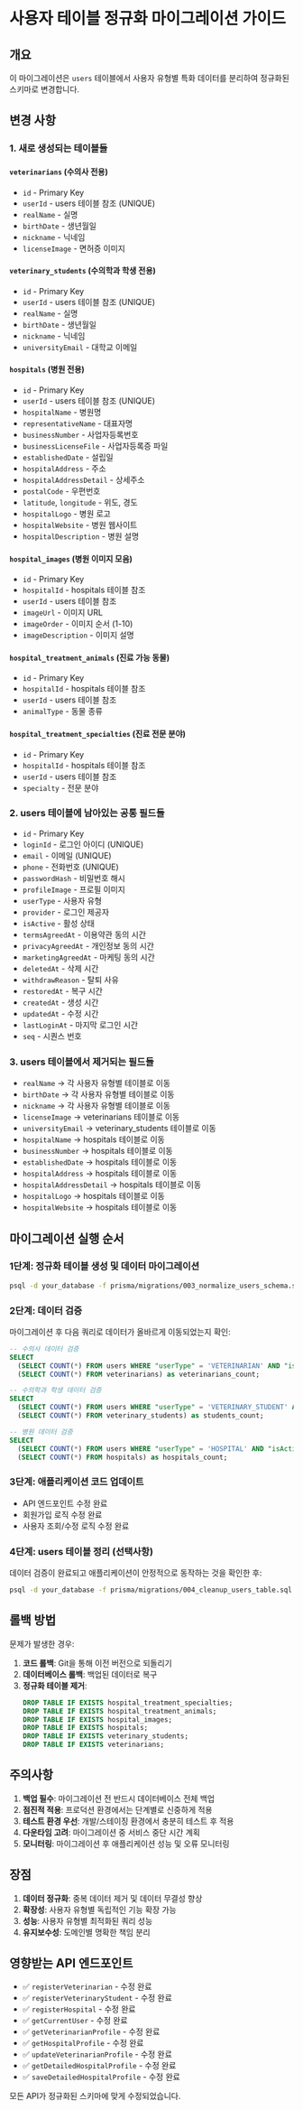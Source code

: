 # 사용자 테이블 정규화 마이그레이션 가이드

## 개요
이 마이그레이션은 `users` 테이블에서 사용자 유형별 특화 데이터를 분리하여 정규화된 스키마로 변경합니다.

## 변경 사항

### 1. 새로 생성되는 테이블들

#### `veterinarians` (수의사 전용)
- `id` - Primary Key
- `userId` - users 테이블 참조 (UNIQUE)
- `realName` - 실명
- `birthDate` - 생년월일  
- `nickname` - 닉네임
- `licenseImage` - 면허증 이미지

#### `veterinary_students` (수의학과 학생 전용)
- `id` - Primary Key
- `userId` - users 테이블 참조 (UNIQUE)
- `realName` - 실명
- `birthDate` - 생년월일
- `nickname` - 닉네임
- `universityEmail` - 대학교 이메일

#### `hospitals` (병원 전용)
- `id` - Primary Key
- `userId` - users 테이블 참조 (UNIQUE)
- `hospitalName` - 병원명
- `representativeName` - 대표자명
- `businessNumber` - 사업자등록번호
- `businessLicenseFile` - 사업자등록증 파일
- `establishedDate` - 설립일
- `hospitalAddress` - 주소
- `hospitalAddressDetail` - 상세주소
- `postalCode` - 우편번호
- `latitude`, `longitude` - 위도, 경도
- `hospitalLogo` - 병원 로고
- `hospitalWebsite` - 병원 웹사이트
- `hospitalDescription` - 병원 설명

#### `hospital_images` (병원 이미지 모음)
- `id` - Primary Key
- `hospitalId` - hospitals 테이블 참조
- `userId` - users 테이블 참조
- `imageUrl` - 이미지 URL
- `imageOrder` - 이미지 순서 (1-10)
- `imageDescription` - 이미지 설명

#### `hospital_treatment_animals` (진료 가능 동물)
- `id` - Primary Key
- `hospitalId` - hospitals 테이블 참조
- `userId` - users 테이블 참조
- `animalType` - 동물 종류

#### `hospital_treatment_specialties` (진료 전문 분야)
- `id` - Primary Key
- `hospitalId` - hospitals 테이블 참조
- `userId` - users 테이블 참조
- `specialty` - 전문 분야

### 2. users 테이블에 남아있는 공통 필드들
- `id` - Primary Key
- `loginId` - 로그인 아이디 (UNIQUE)
- `email` - 이메일 (UNIQUE)
- `phone` - 전화번호 (UNIQUE)
- `passwordHash` - 비밀번호 해시
- `profileImage` - 프로필 이미지
- `userType` - 사용자 유형
- `provider` - 로그인 제공자
- `isActive` - 활성 상태
- `termsAgreedAt` - 이용약관 동의 시간
- `privacyAgreedAt` - 개인정보 동의 시간
- `marketingAgreedAt` - 마케팅 동의 시간
- `deletedAt` - 삭제 시간
- `withdrawReason` - 탈퇴 사유
- `restoredAt` - 복구 시간
- `createdAt` - 생성 시간
- `updatedAt` - 수정 시간
- `lastLoginAt` - 마지막 로그인 시간
- `seq` - 시퀀스 번호

### 3. users 테이블에서 제거되는 필드들
- `realName` → 각 사용자 유형별 테이블로 이동
- `birthDate` → 각 사용자 유형별 테이블로 이동
- `nickname` → 각 사용자 유형별 테이블로 이동
- `licenseImage` → veterinarians 테이블로 이동
- `universityEmail` → veterinary_students 테이블로 이동
- `hospitalName` → hospitals 테이블로 이동
- `businessNumber` → hospitals 테이블로 이동
- `establishedDate` → hospitals 테이블로 이동
- `hospitalAddress` → hospitals 테이블로 이동
- `hospitalAddressDetail` → hospitals 테이블로 이동
- `hospitalLogo` → hospitals 테이블로 이동
- `hospitalWebsite` → hospitals 테이블로 이동

## 마이그레이션 실행 순서

### 1단계: 정규화 테이블 생성 및 데이터 마이그레이션
```bash
psql -d your_database -f prisma/migrations/003_normalize_users_schema.sql
```

### 2단계: 데이터 검증
마이그레이션 후 다음 쿼리로 데이터가 올바르게 이동되었는지 확인:

```sql
-- 수의사 데이터 검증
SELECT 
  (SELECT COUNT(*) FROM users WHERE "userType" = 'VETERINARIAN' AND "isActive" = true) as users_count,
  (SELECT COUNT(*) FROM veterinarians) as veterinarians_count;

-- 수의학과 학생 데이터 검증  
SELECT 
  (SELECT COUNT(*) FROM users WHERE "userType" = 'VETERINARY_STUDENT' AND "isActive" = true) as users_count,
  (SELECT COUNT(*) FROM veterinary_students) as students_count;

-- 병원 데이터 검증
SELECT 
  (SELECT COUNT(*) FROM users WHERE "userType" = 'HOSPITAL' AND "isActive" = true) as users_count,
  (SELECT COUNT(*) FROM hospitals) as hospitals_count;
```

### 3단계: 애플리케이션 코드 업데이트
- API 엔드포인트 수정 완료
- 회원가입 로직 수정 완료
- 사용자 조회/수정 로직 수정 완료

### 4단계: users 테이블 정리 (선택사항)
데이터 검증이 완료되고 애플리케이션이 안정적으로 동작하는 것을 확인한 후:

```bash
psql -d your_database -f prisma/migrations/004_cleanup_users_table.sql
```

## 롤백 방법

문제가 발생한 경우:

1. **코드 롤백**: Git을 통해 이전 버전으로 되돌리기
2. **데이터베이스 롤백**: 백업된 데이터로 복구
3. **정규화 테이블 제거**:
   ```sql
   DROP TABLE IF EXISTS hospital_treatment_specialties;
   DROP TABLE IF EXISTS hospital_treatment_animals;
   DROP TABLE IF EXISTS hospital_images;
   DROP TABLE IF EXISTS hospitals;
   DROP TABLE IF EXISTS veterinary_students;
   DROP TABLE IF EXISTS veterinarians;
   ```

## 주의사항

1. **백업 필수**: 마이그레이션 전 반드시 데이터베이스 전체 백업
2. **점진적 적용**: 프로덕션 환경에서는 단계별로 신중하게 적용
3. **테스트 환경 우선**: 개발/스테이징 환경에서 충분히 테스트 후 적용
4. **다운타임 고려**: 마이그레이션 중 서비스 중단 시간 계획
5. **모니터링**: 마이그레이션 후 애플리케이션 성능 및 오류 모니터링

## 장점

1. **데이터 정규화**: 중복 데이터 제거 및 데이터 무결성 향상
2. **확장성**: 사용자 유형별 독립적인 기능 확장 가능
3. **성능**: 사용자 유형별 최적화된 쿼리 성능
4. **유지보수성**: 도메인별 명확한 책임 분리

## 영향받는 API 엔드포인트

- ✅ `registerVeterinarian` - 수정 완료
- ✅ `registerVeterinaryStudent` - 수정 완료  
- ✅ `registerHospital` - 수정 완료
- ✅ `getCurrentUser` - 수정 완료
- ✅ `getVeterinarianProfile` - 수정 완료
- ✅ `getHospitalProfile` - 수정 완료
- ✅ `updateVeterinarianProfile` - 수정 완료
- ✅ `getDetailedHospitalProfile` - 수정 완료
- ✅ `saveDetailedHospitalProfile` - 수정 완료

모든 API가 정규화된 스키마에 맞게 수정되었습니다.